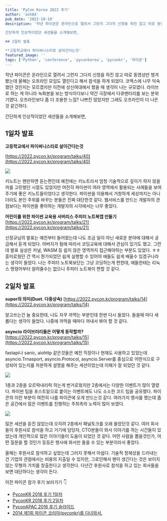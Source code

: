 ```yaml
---
title: 'PyCon Korea 2022 후기'
author: 'ash84'
pub_date: '2022-10-19'
description: '작년 파이콘은 온라인으로 열려서 그런지 그다지 신청을 하진 않고 따로 동영상만 챙겨봤는데 올해는 오프라인 모임도 열린다고 해서 참석을 하게 되었다. 코엑스에 나무 익숙했던 것인지는 모르겠지만 이전에 성신여대에서 했을 때 생각이 나는 규모였다. 라이브로 하는 게 아니라 녹화본을 보는 방식이다보니 약간 극장에서 다큐멘터리를 보는 분위기였다. 오프라인보다 좀 더 조용한 느낌? 나쁘진 않았지만 그래도 오프라인이 더 나은것 같긴하다.

간단하게 인상적이었던 세션들을 소개해보면,

## 1일차 발표

**고등학교에서 파이써니스타로 살아간다는것'
featured_image: ''
tags: ['Python', 'conference', 'pyconkorea', 'pyconkr', '파이콘']
---
```


작년 파이콘은 온라인으로 열려서 그런지 그다지 신청을 하진 않고 따로 동영상만 챙겨봤는데 올해는 오프라인 모임도 열린다고 해서 참석을 하게 되었다. 코엑스에 나무 익숙했던 것인지는 모르겠지만 이전에 성신여대에서 했을 때 생각이 나는 규모였다. 라이브로 하는 게 아니라 녹화본을 보는 방식이다보니 약간 극장에서 다큐멘터리를 보는 분위기였다. 오프라인보다 좀 더 조용한 느낌? 나쁘진 않았지만 그래도 오프라인이 더 나은것 같긴하다.

간단하게 인상적이었던 세션들을 소개해보면,

## 1일차 발표

**고등학교에서 파이써니스타로 살아간다는것**

[https://2022.pycon.kr/program/talks/40](https://2022.pycon.kr/program/talks/40)

![](https://s3.ap-northeast-2.amazonaws.com/static.ash84.io/images/blog/pycon-korea-2022/IMG_0475.png)

키노트는 왠만하면 듣는편인데 예전에는 키노트라서 엄청 기술적으로 깊이가 하지 않을까를 고민했던 시절도 있었지만 여전히 파이썬이 여러 영역에서 활용되는 사례들을 보여주기에 좋은 키노트들이었다고 생각한다. 파이썬을 이용해서 거창하게 세상까지는 아니더라도 본인 주위를 바꾸는 분들은 진짜 대단한것 같다. 웹서비스를 만드는 개발자의 관점보다는 파이썬을 좋아하는 개발자의 시각에서는 너무 좋았다.

**어린이를 위한 파이썬 교육용 서버리스 주피터 노트북앱 만들기**
[https://2022.pycon.kr/program/talks/21](https://2022.pycon.kr/program/talks/21)

신정규님의 발표는 예전부터 들어왔는데 나도 조금 일이 아닌 새로운 분야에 대해서 궁금해서 듣게 되었다. 아버지가 됨에 따라서 코딩교육에 대해서 관심이 있기도 했고. 그런데 발표 실상은 커널, WASM 등 쉽지 않은 영역까지 접근해야하는 부분도 있었다. ㅎㅎ 흥미로웠던 건 역시 뭔가되었던 쉽게 실행할 수 있어야 애들도 쉽게 배울수 있겠구나라는 생각이 들었다. 나는 주피터 노트북보단는 그냥 코딩하는게 편한데, 애들한테는 리눅스 명령어부터 알려줄수는 없으니 주피터 노트북이 편할 것 같다.

## 2일차 발표

**super의 의미(Duet. 다중상속)**
[https://2022.pycon.kr/program/talks/14](https://2022.pycon.kr/program/talks/14)

알고쓰는건 늘 중요한데, 나도 자꾸 까먹는 부분인데 한번 다시 들었다. 들을때 마다 새롭다는 생각이 들었다. 나중에 까먹을 때마다 꺼내서 봐야 할 것 같다.

**asyncio 라이브러리들은 어떻게 동작할까?**
[https://2022.pycon.kr/program/talks/15](https://2022.pycon.kr/program/talks/15)

fastapi나 sanic, aiohttp 같은것들은 예전 직장이나 현재도 사용하고 있었는데 asyncio.Trnasport, asyncio.Protocol, asyncio.Server를 중심으로 어떤식으로 구성되어 있는지를 차분하게 설명을 해주는 세션이었는데 이해가 잘 되었던 것 같다.

![](https://s3.ap-northeast-2.amazonaws.com/static.ash84.io/images/blog/pycon-korea-2022/IMG_0478.png)

1층과 2층을 오르락내리락 하는게 번거로웠지만 2층에서는 다양한 이벤트가 많이 열렸다. 파이썬 팁을 포스트잍으로 붙이는 이벤트에도 나도 소소한 코드 팁을 공유했다. 파이콘의 이런 부분이 여전히 나를 파이콘에 오게 만드는것 같다. 여러가지 행사를 했는데 좁은 공간에서 많은 이벤트를 진행하는 주최측의 노력이 많이 보였다.

![](https://s3.ap-northeast-2.amazonaws.com/static.ash84.io/images/blog/pycon-korea-2022/IMG_0480.png)

많은 세션을 듣진 않았는데 오히려 2층에서 패널토크를 오래 들었던것 같다. 여러 회사들이 후원사로 참석을 하고 거기에 담당자, CTO분들이 와서 이야기를 하는 시간들이 있었는데 개인적으로 많은 이야기들이 도움이 되었던 것 같다. 어떤 사람을 뽑을것인가, 어떤 질문을 할 것인가 등등은 행사에 와서만 들을 수 있는 부분이라서 좋았다.

올해는 후원사로 참석하고 싶었는데 그러지 못해서 아쉽다. 기술적 정체성을 드러내는 건 기업의 관점에서는 비용의 지출일 수 있지만, 그로인해서 팬이 생긴다는 것은 보이지 않는 무형의 가치를 창출한다고 생각한다. 다년간 후원사로 참석을 하고 있는 회사들을 보면 대단하다는 생각이 든다.

이전 파이콘 참가 후기 보러가기 👇
- [PyconKR 2018 후기 1일차](https://ash84.io/2018/08/21/pyconkr2018-day1/)
- [PyconKR 2018 후기 2일차](https://ash84.io/2018/08/29/pyconkr2018-day2/)
- [PyconAPAC 2016 후기 슬라이드](https://ash84.io/2016/08/23/pyconapac-2016/)
- [2014 제1회 파이콘 코리아(pyconkr)를 다녀와서.](https://ash84.io/2014/09/05/2014--ec-a0-9c1-ed-9a-8c--ed-8c-8c-ec-9d-b4-ec-bd-98--ec-bd-94-eb-a6-ac-ec-95-84pyconkr-eb-a5-bc--eb-8b-a4-eb-85-80-ec-99-80-ec-84-9c/)


